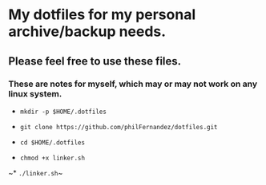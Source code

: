 # My dotfiles for my personal archive/backup needs.
## Please feel free to use these files.

### These are notes for myself, which may or may not work on any linux system.

* `mkdir -p $HOME/.dotfiles`

* `git clone https://github.com/philFernandez/dotfiles.git`

* `cd $HOME/.dotfiles`

* `chmod +x linker.sh`

~* `./linker.sh`~
